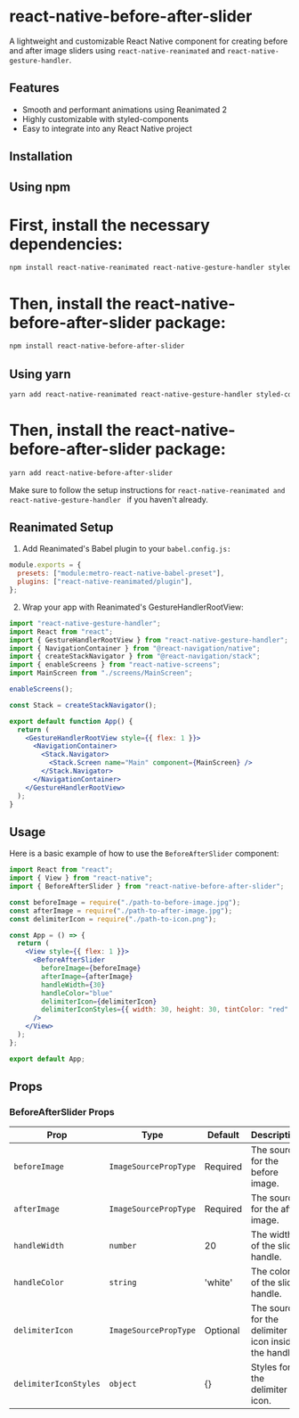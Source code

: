 # react-native-before-after-slider

A lightweight and customizable React Native component for creating before and after image sliders using `react-native-reanimated` and `react-native-gesture-handler`.

## Features

- Smooth and performant animations using Reanimated 2
- Highly customizable with styled-components
- Easy to integrate into any React Native project

## Installation

## Using npm

# First, install the necessary dependencies:

```bash
npm install react-native-reanimated react-native-gesture-handler styled-components
```

# Then, install the react-native-before-after-slider package:

```bash
npm install react-native-before-after-slider
```

## Using yarn

```bash
yarn add react-native-reanimated react-native-gesture-handler styled-components
```

# Then, install the react-native-before-after-slider package:

```bash
yarn add react-native-before-after-slider
```

Make sure to follow the setup instructions for `react-native-reanimated and react-native-gesture-handler ` if you haven't already.

## Reanimated Setup

1. Add Reanimated's Babel plugin to your `babel.config.js:`

```js
module.exports = {
  presets: ["module:metro-react-native-babel-preset"],
  plugins: ["react-native-reanimated/plugin"],
};
```

2. Wrap your app with Reanimated's GestureHandlerRootView:

```jsx
import "react-native-gesture-handler";
import React from "react";
import { GestureHandlerRootView } from "react-native-gesture-handler";
import { NavigationContainer } from "@react-navigation/native";
import { createStackNavigator } from "@react-navigation/stack";
import { enableScreens } from "react-native-screens";
import MainScreen from "./screens/MainScreen";

enableScreens();

const Stack = createStackNavigator();

export default function App() {
  return (
    <GestureHandlerRootView style={{ flex: 1 }}>
      <NavigationContainer>
        <Stack.Navigator>
          <Stack.Screen name="Main" component={MainScreen} />
        </Stack.Navigator>
      </NavigationContainer>
    </GestureHandlerRootView>
  );
}
```

## Usage

Here is a basic example of how to use the `BeforeAfterSlider` component:

```jsx
import React from "react";
import { View } from "react-native";
import { BeforeAfterSlider } from "react-native-before-after-slider";

const beforeImage = require("./path-to-before-image.jpg");
const afterImage = require("./path-to-after-image.jpg");
const delimiterIcon = require("./path-to-icon.png");

const App = () => {
  return (
    <View style={{ flex: 1 }}>
      <BeforeAfterSlider
        beforeImage={beforeImage}
        afterImage={afterImage}
        handleWidth={30}
        handleColor="blue"
        delimiterIcon={delimiterIcon}
        delimiterIconStyles={{ width: 30, height: 30, tintColor: "red" }} // Customize the styles here
      />
    </View>
  );
};

export default App;
```

## Props

### BeforeAfterSlider Props

| Prop                  | Type                  | Default  | Description                                          |
| --------------------- | --------------------- | -------- | ---------------------------------------------------- |
| `beforeImage`         | `ImageSourcePropType` | Required | The source for the before image.                     |
| `afterImage`          | `ImageSourcePropType` | Required | The source for the after image.                      |
| `handleWidth`         | `number`              | 20       | The width of the slider handle.                      |
| `handleColor`         | `string`              | 'white'  | The color of the slider handle.                      |
| `delimiterIcon`       | `ImageSourcePropType` | Optional | The source for the delimiter icon inside the handle. |
| `delimiterIconStyles` | `object`              | {}       | Styles for the delimiter icon.                       |
